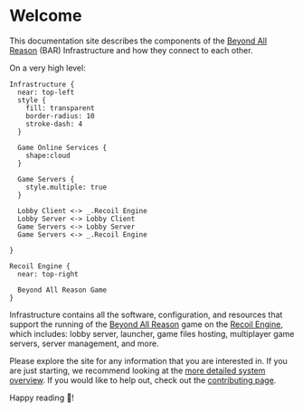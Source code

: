 # Welcome

This documentation site describes the components of the [Beyond All Reason](https://www.beyondallreason.info/) (BAR) Infrastructure and how they connect to each other.

On a very high level:

```d2
Infrastructure {
  near: top-left
  style {
    fill: transparent
    border-radius: 10
    stroke-dash: 4
  }

  Game Online Services {
    shape:cloud
  }

  Game Servers {
    style.multiple: true
  }

  Lobby Client <-> _.Recoil Engine
  Lobby Server <-> Lobby Client
  Game Servers <-> Lobby Server
  Game Servers <-> _.Recoil Engine

}

Recoil Engine {
  near: top-right

  Beyond All Reason Game
}
```

Infrastructure contains all the software, configuration, and resources that support the running of the [Beyond All Reason](https://github.com/beyond-all-reason/Beyond-All-Reason) game on the [Recoil Engine](https://github.com/beyond-all-reason/RecoilEngine), which includes: lobby server, launcher, game files hosting, multiplayer game servers, server management, and more.

Please explore the site for any information that you are interested in. If you are just starting, we recommend looking at the [more detailed system overview](current_infra.md). If you would like to help out, check out the [contributing page](contributing.md).

Happy reading 🙂!

